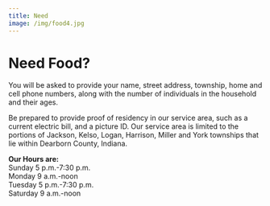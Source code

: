 ```yaml
---
title: Need
image: /img/food4.jpg
---
```

# Need Food?

You will be asked to provide your name, street address, township, home and cell phone numbers, along with the number of individuals in the household and their ages.

Be prepared to provide proof of residency in our service area, such as a current electric bill, and a picture ID. Our service area is limited to the portions of Jackson, Kelso, Logan, Harrison, Miller and York townships that lie within Dearborn County, Indiana.

<strong>Our Hours are:</strong><br/>
Sunday 5 p.m.-7:30 p.m.<br/>
Monday 9 a.m.-noon<br/>
Tuesday 5 p.m.-7:30 p.m.<br/>
Saturday 9 a.m.-noon
